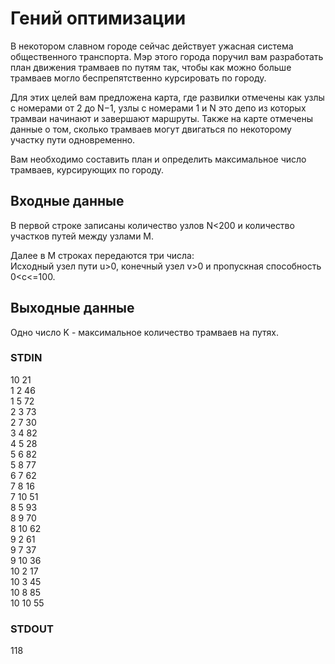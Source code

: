 # Гений оптимизации
В некотором славном городе сейчас действует ужасная система общественного транспорта. Мэр этого города поручил вам разработать план движения трамваев по 
путям так, чтобы как можно больше трамваев могло беспрепятственно курсировать по городу.  
  
Для этих целей вам предложена карта, где развилки отмечены как узлы с номерами от 2 до N−1, узлы с номерами 1 и N это депо из которых трамваи начинают и 
завершают маршруты. Также на карте отмечены данные о том, сколько трамваев могут двигаться по некоторому участку пути одновременно.  
  
Вам необходимо составить план и определить максимальное число трамваев, курсирующих по городу.

## Входные данные
В первой строке записаны количество узлов N<200 и количество участков путей между узлами M.  
  
Далее в M строках передаются три числа:  
Исходный узел пути u>0, конечный узел v>0 и пропускная способность 0<c<=100.

## Выходные данные
Одно число K - максимальное количество трамваев на путях.

### STDIN
10 21  
1 2 46  
1 5 72  
2 3 73  
2 7 30  
3 4 82  
4 5 28  
5 6 82  
5 8 77  
6 7 62  
7 8 16  
7 10 51  
8 5 93  
8 9 70  
8 10 62  
9 2 61  
9 7 37  
9 10 36  
10 2 17  
10 3 45  
10 8 85  
10 10 55

### STDOUT
118
